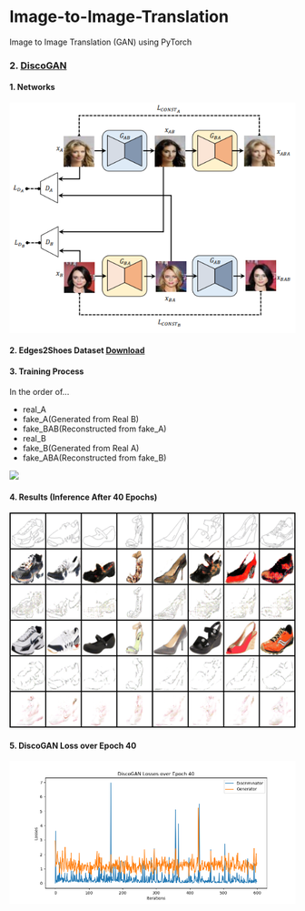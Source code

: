 # Image-to-Image-Translation
Image to Image Translation (GAN) using PyTorch

### 2. [DiscoGAN](https://arxiv.org/pdf/1703.05192.pdf)

#### 1. Networks
<img src = ./Results/DiscoGAN_Diagram.png>

#### 2. Edges2Shoes Dataset [Download](https://people.eecs.berkeley.edu/~tinghuiz/projects/pix2pix/datasets/edges2shoes.tar.gz)

#### 3. Training Process
In the order of...
- real_A
- fake_A(Generated from Real B)
- fake_BAB(Reconstructed from fake_A) 
- real_B 
- fake_B(Generated from Real A)
- fake_ABA(Reconstructed from fake_B)
<img src = ./Results/DiscoGAN_Results_Sample.gif>

#### 4. Results (Inference After 40 Epochs)
<img src = ./Results/DiscoGAN_Results_Test.gif>

#### 5. DiscoGAN Loss over Epoch 40
<img src = ./Results/DiscoGAN_Losses_Epoch_40.png>
